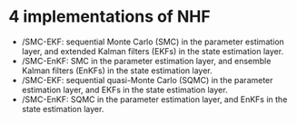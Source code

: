 # 4 implementations of NHF

* /SMC-EKF: sequential Monte Carlo (SMC) in the parameter estimation layer, and extended Kalman filters (EKFs) in the state estimation layer.
* /SMC-EnKF: SMC in the parameter estimation layer, and ensemble Kalman filters (EnKFs) in the state estimation layer.
* /SMC-EKF: sequential quasi-Monte Carlo (SQMC) in the parameter estimation layer, and EKFs in the state estimation layer.
* /SMC-EnKF: SQMC in the parameter estimation layer, and EnKFs in the state estimation layer.
